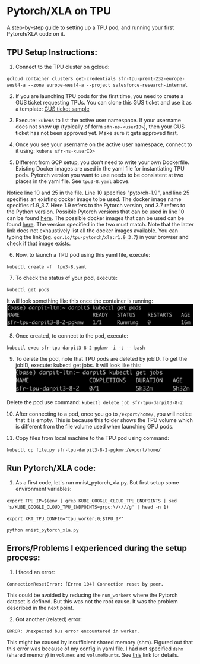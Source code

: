 # Pytorch/XLA on TPU

A step-by-step guide to setting up a TPU pod, and running your first Pytorch/XLA code on it.

## TPU Setup Instructions:

1. Connect to the TPU cluster on gcloud:

`gcloud container clusters get-credentials sfr-tpu-prem1-232-europe-west4-a --zone europe-west4-a --project salesforce-research-internal`

2. If you are launching TPU pods for the first time, you need to create a GUS ticket requesting TPUs. You can clone this GUS ticket and use it as a template: [GUS ticket sample](https://gus.lightning.force.com/lightning/r/ADM_Work__c/a07EE00000xJc8tYAC/view)

3.  Execute: `kubens` to list the active user namespace. If your username does not show up (typically of form `sfn-ns-<userID>`), then your GUS ticket has not been approved yet. Make sure it gets approved first.

4. Once you see your username on the active user namespace, connect to it using: 
`kubens sfr-ns-<userID>`

5. Different from GCP setup, you don’t need to write your own Dockerfile. Existing Docker images are used in the yaml file for instantiating TPU pods. Pytorch version you want to use needs to be consistent at two places in the yaml file. See `tpu3-8.yaml` above.
  
  Notice line 10 and 25 in the file. Line 10 specifies "pytorch-1.9", and line 25 specifies an existing docker image to be used. The docker image name specifies r1.9_3.7. Here 1.9 refers to the Pytorch version, and 3.7 refers to the Python version. Possible Pytorch versions that can be used in line 10 can be found [here](https://cloud.google.com/tpu/docs/supported-tpu-versions). The possible docker images that can be used can be found [here](https://github.com/pytorch/xla/). The version specified in the two must match. Note that the latter link does not exhaustively list all the docker images available. You can typing the link (eg. `gcr.io/tpu-pytorch/xla:r1.9_3.7`) in your browser and check if that image exists.

6. Now, to launch a TPU pod using this yaml file, execute:

`kubectl create -f  tpu3-8.yaml`

7. To check the status of your pod, execute:

`kubectl get pods`

It will look something like this once the container is running:
![Alt text](images/get_pods.png?raw=true "")

8. Once created, to connect to the pod, execute: 

`kubectl exec sfr-tpu-darpit3-8-2-pgkmw -i -t -- bash`

9. To delete the pod, note that TPU pods are deleted by jobID. To get the jobID, execute: kubectl get jobs. It will look like this:
![Alt text](images/get_jobs.png?raw=true "")

Delete the pod use command: `kubectl delete job sfr-tpu-darpit3-8-2`

10. After connecting to a pod, once you go to `/export/home/`, you will notice that it is empty. This is because this folder shows the TPU volume which is different from the file volume used when launching GPU pods.

11. Copy files from local machine to the TPU pod using command:
 
`kubectl cp file.py sfr-tpu-darpit3-8-2-pgkmw:/export/home/`

## Run Pytorch/XLA code:

1. As a first code, let's run mnist_pytorch_xla.py. But first setup some environment variables:

`export TPU_IP=$(env | grep KUBE_GOOGLE_CLOUD_TPU_ENDPOINTS | sed 's/KUBE_GOOGLE_CLOUD_TPU_ENDPOINTS=grpc:\/\///g' | head -n 1)`
  
`export XRT_TPU_CONFIG="tpu_worker;0;$TPU_IP"`

`python mnist_pytorch_xla.py`


## Errors/Problems I experienced during the setup process:

1. I faced an error: 

`ConnectionResetError: [Errno 104] Connection reset by peer.`

This could be avoided by reducing the `num_workers` where the Pytorch dataset is defined. But this was not the root cause. It was the problem described in the next point.

2. Got another (related) error: 
 
`ERROR: Unexpected bus error encountered in worker.`

This might be caused by insufficient shared memory (shm). Figured out that this error was because of my config in yaml file. I had not specified `dshm` (shared memory) in `volumes` and `volumeMounts`. See [this](https://medium.com/dive-into-ml-ai/raising-shared-memory-limit-of-a-kubernetes-container-62aae0468a33) link for details.
